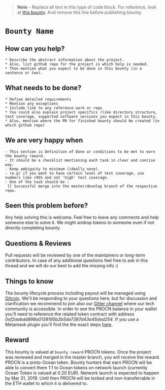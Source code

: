 >**Note** - Replace all text in this type of code block. For reference, look at [this bounty](https://github.com/oceanprotocol/ocean/issues/171). And remove this line before publishing bounty.

# ```Bounty Name```
## How can you help?

```
* Describe the abstract information about the project.
* Also, list github repo for the project in which help is needed.
* Then mention what you expect to be done in this bounty (in a sentence or two).
```


## What needs to be done?

```
* Define detailed requirements
* Mention any exceptions
* Include link to any reference work or repo
* You could also explain project specifics (like directory structure, test coverage, supported software versions you expect in this bounty.
* Also, mention where the PR for finished bounty should be created (in which github repo)
```

## We are very happy when


```
- This section is Definition of Done or conditions to be met to earn the bounty reward. 
- It should be a checklist mentioning each task in clear and concise way. 
- Keep ambiguity to minimum (ideally none).
- (e.g) if you want to have certain level of test coverage, use numbers like >95% and not 'high' test coverage.
- One of the task should be :
 [] Successful merge into the master/develop branch of the respective repo.
```


## Seen this problem before?

Any help solving this is welcome. Feel free to leave any comments and help someone else to solve it. We might airdrop tokens to someone even if not directly completing bounty.


## Questions & Reviews

Pull requests will be reviewed by one of the maintainers or long-term contributors. In case of any additional questions feel free to ask in this thread and we will do our best to add the missing info :)

## Things to know
The bounty lifecycle process including payout will be managed using [Gitcoin]().
We'll be responding to your questions here, but for discussion and clarification we recommend to join also our [Gitter channel](https://gitter.im/oceanprotocol/Lobby) where our tech community is accessible.
In order to see the PROCN balance in your wallet you'll need to reference the related token contract with address _0xf2aabdd898a0139195b2b5da7387d43a45ded254_. If you use a Metamask plugin you'll find the the exact steps [here](https://metamask.zendesk.com/hc/en-us/articles/360015489011-Managing-ERC20-Tokens).

## Reward

This bounty is valued at `bounty reward` PROCN tokens. Once the project was reviewed and merged in the master branch, you will receive the reward. PROCN is a proto-Ocean token. Bounty hunters that earn PROCN will be able to convert them 1:1 to Ocean tokens on network launch (currently Ocean Token is valued at 0.20 EUR). Network launch is expected to happen by Mar 31, 2019. Until then PROCN will be locked and non-transferrable in the ETH wallet to which it is delivered to.